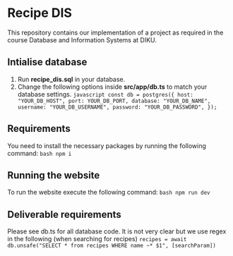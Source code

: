 # Recipe DIS 
This repository contains our implementation of a project as required in the course Database and Information Systems at DIKU. 

## Intialise database
1. Run **recipe_dis.sql** in your database. 
2. Change the following options inside **src/app/db.ts** to match your database settings. 
```javascript const db = postgres({ host: "YOUR_DB_HOST", port: YOUR_DB_PORT, database: "YOUR_DB_NAME", username: "YOUR_DB_USERNAME", password: "YOUR_DB_PASSWORD", }); ``` 

## Requirements 
You need to install the necessary packages by running the following command:
 ```bash npm i ``` 
 
 ## Running the website
To run the website execute the following command:
```bash npm run dev ``` 

## Deliverable requirements 
Please see db.ts for all database code. 
It is not very clear but we use regex in the following (when searching for recipes) 
``` recipes = await db.unsafe("SELECT * from recipes WHERE name ~* $1", [searchParam]) ```
